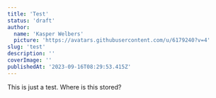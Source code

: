 ```yaml
---
title: 'Test'
status: 'draft'
author:
  name: 'Kasper Welbers'
  picture: 'https://avatars.githubusercontent.com/u/6179240?v=4'
slug: 'test'
description: ''
coverImage: ''
publishedAt: '2023-09-16T08:29:53.415Z'
---
```


This is just a test. Where is this stored?

